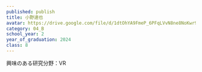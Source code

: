 ```yaml
---
published: publish
title: 小野達也
avatar: https://drive.google.com/file/d/1dtOhYA9FmeP_6PFqLVvN8ne8NoKwr9KU/view?usp=sharing
category: 04_B
school_year: 2
year_of_graduation: 2024
class: 8
---
```

興味のある研究分野：VR